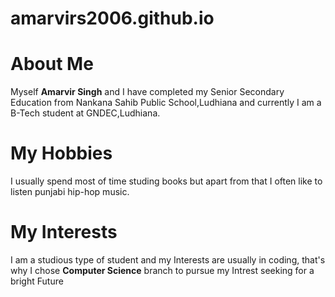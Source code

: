 # amarvirs2006.github.io
<!DOCTYPE html>
<head>
</head>
<body>
    <h1>About Me</h1>
    <p>Myself <b>Amarvir Singh</b> and I have completed my Senior Secondary Education from
        Nankana Sahib Public School,Ludhiana and currently I am a B-Tech student at GNDEC,Ludhiana.
    </p>
    <h1>My Hobbies</h1>
    <p>I usually spend most of time studing books but apart from that I often like to 
        listen punjabi hip-hop music.
    </p>
    <h1>My Interests</h1>
    <p>
        I am a studious type of student and my Interests are usually in coding, that's why
        I chose 
        <b>Computer Science</b> branch to pursue my Intrest seeking for a bright Future
    </p>       

</body>
</html>
